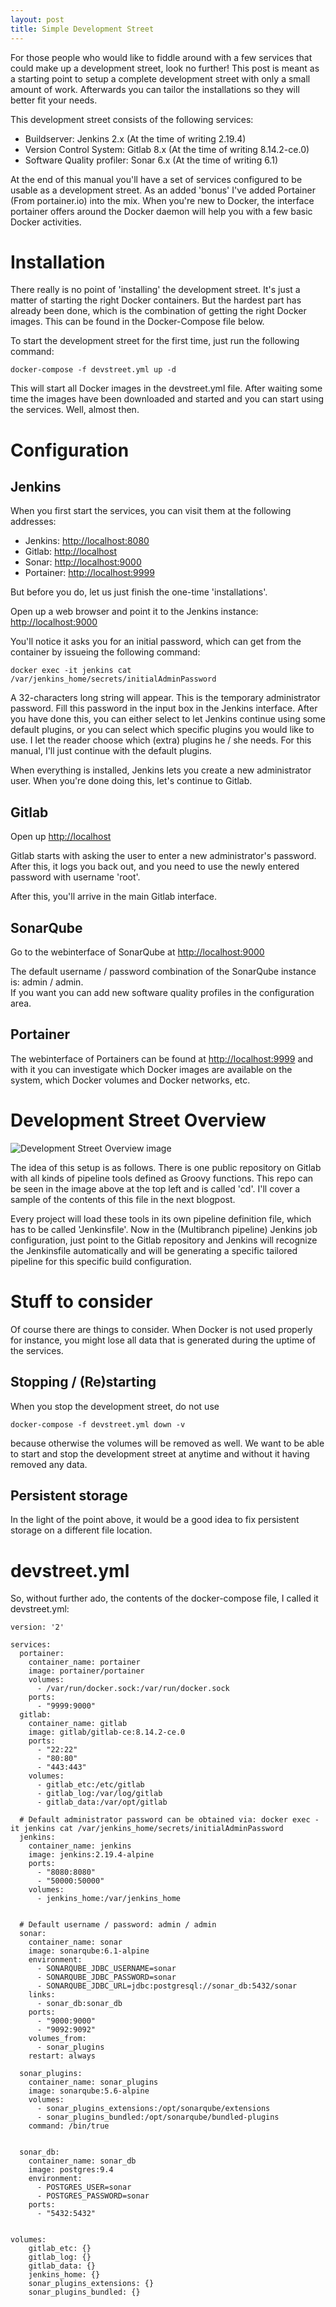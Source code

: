 ```yaml
---
layout: post
title: Simple Development Street
---
```

For those people who would like to fiddle around with a few services that could make up a development street, look no further! This post is meant as a starting point to setup a complete development street with only a small amount of work. Afterwards you can tailor the installations so they will better fit your needs.  

This development street consists of the following services:  
  - Buildserver: Jenkins 2.x (At the time of writing 2.19.4)  
  - Version Control System: Gitlab 8.x (At the time of writing 8.14.2-ce.0)  
  - Software Quality profiler: Sonar 6.x (At the time of writing 6.1)  

At the end of this manual you'll have a set of services configured to be usable as a development street. As an added 'bonus' I've added Portainer (From portainer.io) into the mix. When you're new to Docker, the interface portainer offers around the Docker daemon will help you with a few basic Docker activities.  

# Installation  
There really is no point of 'installing' the development street. It's just a matter of starting the right Docker containers. But the hardest part has already been done, which is the combination of getting the right Docker images. This can be found in the Docker-Compose file below.  

To start the development street for the first time, just run the following command:  

    docker-compose -f devstreet.yml up -d  

This will start all Docker images in the devstreet.yml file. After waiting some time the images have been downloaded and started and you can start using the services. Well, almost then.  

# Configuration  

## Jenkins  
When you first start the services, you can visit them at the following addresses:
- Jenkins: [http://localhost:8080](http://localhost:8080)  
- Gitlab: [http://localhost](http://localhost)  
- Sonar: [http://localhost:9000](http://localhost:9000)  
- Portainer: [http://localhost:9999](http://localhost:9999)  

But before you do, let us just finish the one-time 'installations'.  

Open up a web browser and point it to the Jenkins instance:   [http://localhost:9000](http://localhost:9000)  

You'll notice it asks you for an initial password, which can get from the container by issueing the following command:  

    docker exec -it jenkins cat /var/jenkins_home/secrets/initialAdminPassword  

A 32-characters long string will appear. This is the temporary administrator password. Fill this password in the input box in the Jenkins interface. After you have done this, you can either select to let Jenkins continue using some default plugins, or you can select which specific plugins you would like to use. I let the reader choose which (extra) plugins he / she needs. For this manual, I'll just continue with the default plugins.  

When everything is installed, Jenkins lets you create a new administrator user.  When you're done doing this, let's continue to Gitlab.  

## Gitlab  

Open up [http://localhost](http://localhost)  

Gitlab starts with asking the user to enter a new administrator's password. After this, it logs you back out, and you need to use the newly entered password with username 'root'.  

After this, you'll arrive in the main Gitlab interface.  


## SonarQube  

Go to the webinterface of SonarQube at [http://localhost:9000](http://localhost:9000)  

The default username / password combination of the SonarQube instance is: admin / admin.  
If you want you can add new software quality profiles in the configuration area.  

## Portainer  

The webinterface of Portainers can be found at [http://localhost:9999](http://localhost:9999) and with it you can investigate which Docker images are available on the system, which Docker volumes and Docker networks, etc.  


# Development Street Overview  

![Development Street Overview image](/public/Overview_pipeline_services.png "Development Street Overview")  

The idea of this setup is as follows. There is one public repository on Gitlab with all kinds of pipeline tools defined as Groovy functions. This repo can be seen in the image above at the top left and is called 'cd'. I'll cover a sample of the contents of this file in the next blogpost.  

Every project will load these tools in its own pipeline definition file, which has to be called 'Jenkinsfile'. Now in the (Multibranch pipeline) Jenkins job configuration, just point to the Gitlab repository and Jenkins will recognize the Jenkinsfile automatically and will be generating a specific tailored pipeline for this specific build configuration.  


# Stuff to consider  

Of course there are things to consider. When Docker is not used properly for instance, you might lose all data that is generated during the uptime of the services.  

## Stopping / (Re)starting  

When you stop the development street, do not use  

    docker-compose -f devstreet.yml down -v

because otherwise the volumes will be removed as well. We want to be able to start and stop the development street at anytime and without it having removed any data.  

## Persistent storage  
In the light of the point above, it would be a good idea to fix persistent storage on a different file location.  


# devstreet.yml  
So, without further ado, the contents of the docker-compose file, I called it devstreet.yml:  

```
version: '2'

services:
  portainer:
    container_name: portainer
    image: portainer/portainer
    volumes:
      - /var/run/docker.sock:/var/run/docker.sock
    ports:
      - "9999:9000"
  gitlab:
    container_name: gitlab
    image: gitlab/gitlab-ce:8.14.2-ce.0
    ports:
      - "22:22"
      - "80:80"
      - "443:443"
    volumes:
      - gitlab_etc:/etc/gitlab
      - gitlab_log:/var/log/gitlab
      - gitlab_data:/var/opt/gitlab

  # Default administrator password can be obtained via: docker exec -it jenkins cat /var/jenkins_home/secrets/initialAdminPassword
  jenkins:
    container_name: jenkins
    image: jenkins:2.19.4-alpine
    ports:
      - "8080:8080"
      - "50000:50000"
    volumes:
      - jenkins_home:/var/jenkins_home


  # Default username / password: admin / admin
  sonar:
    container_name: sonar
    image: sonarqube:6.1-alpine
    environment:
      - SONARQUBE_JDBC_USERNAME=sonar
      - SONARQUBE_JDBC_PASSWORD=sonar
      - SONARQUBE_JDBC_URL=jdbc:postgresql://sonar_db:5432/sonar
    links:
      - sonar_db:sonar_db
    ports:
      - "9000:9000"
      - "9092:9092"
    volumes_from:
      - sonar_plugins
    restart: always

  sonar_plugins:
    container_name: sonar_plugins
    image: sonarqube:5.6-alpine
    volumes:
      - sonar_plugins_extensions:/opt/sonarqube/extensions
      - sonar_plugins_bundled:/opt/sonarqube/bundled-plugins
    command: /bin/true


  sonar_db:
    container_name: sonar_db
    image: postgres:9.4
    environment:
      - POSTGRES_USER=sonar
      - POSTGRES_PASSWORD=sonar
    ports:
      - "5432:5432"


volumes:
    gitlab_etc: {}
    gitlab_log: {}
    gitlab_data: {}
    jenkins_home: {}
    sonar_plugins_extensions: {}
    sonar_plugins_bundled: {}
```
